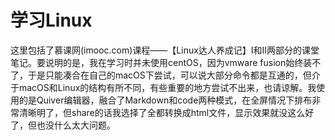 # 学习Linux

这里包括了慕课网(imooc.com)课程——【Linux达人养成记】Ⅰ和Ⅱ两部分的课堂笔记。要说明的是，我在学习时并未使用centOS，因为vmware fusion始终装不了，于是只能凑合在自己的macOS下尝试，可以说大部分命令都是互通的，但介于macOS和Linux的结构有所不同，有些重要的地方尝试不出来，也请谅解。我使用的是Quiver编辑器，融合了Markdown和code两种模式，在全屏情况下排布非常清晰明了，但share的话我选择了全都转换成html文件，显示效果就没这么好了，但也没什么太大问题。
